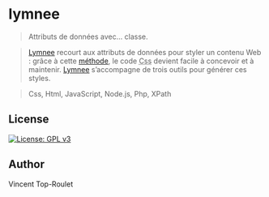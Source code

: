 # lymnee

> Attributs de données avec… classe.

> [Lymnee](https://github.com/lymnee/lymnee) recourt aux attributs de données pour styler un contenu Web : grâce à cette [méthode](https://github.com/lymnee/lymnee.github.io), le code <abbr title="Cascading Styles Sheets">Css</abbr> devient facile à concevoir et à maintenir. [Lymnee](https://github.com/lymnee/lymnee) s’accompagne de trois outils pour générer ces styles.

> Css, Html, JavaScript, Node.js, Php, XPath

## License

[![License: GPL v3](https://img.shields.io/badge/License-GPLv3-blue.svg)](https://www.gnu.org/licenses/gpl-3.0)

## Author

Vincent Top-Roulet
